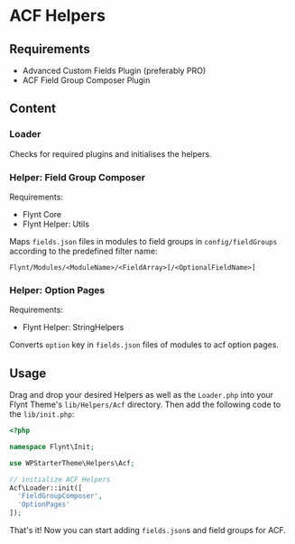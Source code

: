 # ACF Helpers

## Requirements
- Advanced Custom Fields Plugin (preferably PRO)
- ACF Field Group Composer Plugin

## Content
### Loader
Checks for required plugins and initialises the helpers.

### Helper: Field Group Composer
Requirements:
- Flynt Core
- Flynt Helper: Utils

Maps `fields.json` files in modules to field groups in `config/fieldGroups` according to the predefined filter name:
```
Flynt/Modules/<ModuleName>/<FieldArray>[/<OptionalFieldName>]
```

### Helper: Option Pages
Requirements:
- Flynt Helper: StringHelpers

Converts `option` key in `fields.json` files of modules to acf option pages.

## Usage
Drag and drop your desired Helpers as well as the `Loader.php` into your Flynt Theme's `lib/Helpers/Acf` directory. Then add the following code to the `lib/init.php`:
```php
<?php

namespace Flynt\Init;

use WPStarterTheme\Helpers\Acf;

// initialize ACF Helpers
Acf\Loader::init([
  'FieldGroupComposer',
  'OptionPages'
]);

```

That's it! Now you can start adding `fields.json`s and field groups for ACF.
